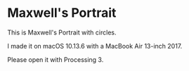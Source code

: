 # Maxwell's Portrait
This is Maxwell's Portrait with circles.

I made it on macOS 10.13.6 with a MacBook Air 13-inch 2017.

Please open it with Processing 3.
